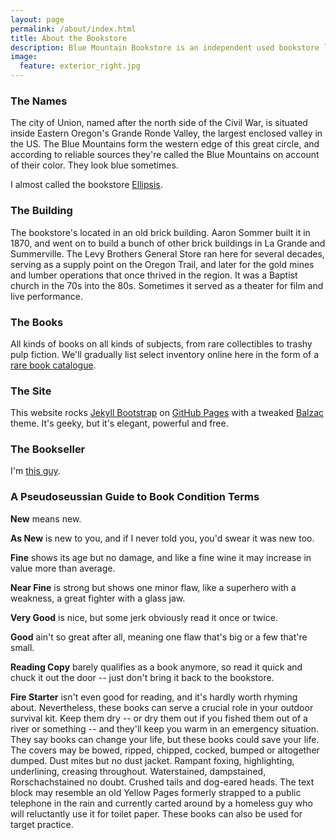 ```yaml
---
layout: page
permalink: /about/index.html
title: About the Bookstore
description: Blue Mountain Bookstore is an independent used bookstore located at the corner of Main &amp; Center in downtown Union, Oregon.
image:
  feature: exterior_right.jpg
---
```


### The Names

The city of Union, named after the north side of the Civil War, is situated inside Eastern Oregon's Grande Ronde Valley, the largest enclosed valley in the US.  The Blue Mountains form the western edge of this great circle, and according to reliable sources they're called the Blue Mountains on account of their color.  They look blue sometimes.

I almost called the bookstore [Ellipsis](/articles/ellipsis-what-happened/).

### The Building

The bookstore's located in an old brick building.  Aaron Sommer built it in 1870, and went on to build a bunch of other brick buildings in La Grande and Summerville.  The Levy Brothers General Store ran here for several decades, serving as a supply point on the Oregon Trail, and later for the gold mines and lumber operations that once thrived in the region.  It was a Baptist church in the 70s into the 80s.  Sometimes it served as a theater for film and live performance.

### The Books

All kinds of books on all kinds of subjects, from rare collectibles to trashy pulp fiction.  We'll gradually list select inventory online here in the form of a [rare book catalogue](https://www.ilab.org/eng/catalogs/index.html).

### The Site

This website rocks [Jekyll Bootstrap](http://jekyllbootstrap.com/) on [GitHub Pages](https://github.com/bluemountainbookstore/bluemountainbookstore.github.io) with a tweaked [Balzac](https://github.com/ColeTownsend/Balzac-for-Jekyll) theme.  It's geeky, but it's elegant, powerful and free.

### The Bookseller

I'm [this guy](https://www.facebook.com/whirlingvortices).

### A Pseudoseussian Guide to Book Condition Terms

**New** means new.

**As New** is new to you, and if I never told you, you'd swear it was new too.

**Fine** shows its age but no damage, and like a fine wine it may increase in value more than average.

**Near Fine** is strong but shows one minor flaw, like a superhero with a weakness, a great fighter with a glass jaw.

**Very Good** is nice, but some jerk obviously read it once or twice.

**Good** ain't so great after all, meaning one flaw that's big or a few that're small.

**Reading Copy** barely qualifies as a book anymore, so read it quick and chuck it out the door -- just don't bring it back to the bookstore.

**Fire Starter** isn't even good for reading, and it's hardly worth rhyming about.  Nevertheless, these books can serve a crucial role in your outdoor survival kit.  Keep them dry -- or dry them out if you fished them out of a river or something -- and they'll keep you warm in an emergency situation.  They say books can change your life, but these books could save your life.  The covers may be bowed, ripped, chipped, cocked, bumped or altogether dumped.  Dust mites but no dust jacket.  Rampant foxing, highlighting, underlining, creasing throughout.  Waterstained, dampstained, Rorschachstained no doubt.  Crushed tails and dog-eared heads.  The text block may resemble an old Yellow Pages formerly strapped to a public telephone in the rain and currently carted around by a homeless guy who will reluctantly use it for toilet paper.  These books can also be used for target practice.
